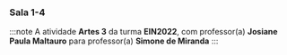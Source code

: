 ### Sala 1-4


:::note
A atividade **Artes 3** da turma **EIN2022**, com professor(a) **Josiane Paula Maltauro** para professor(a) **Simone de Miranda**
:::
        

